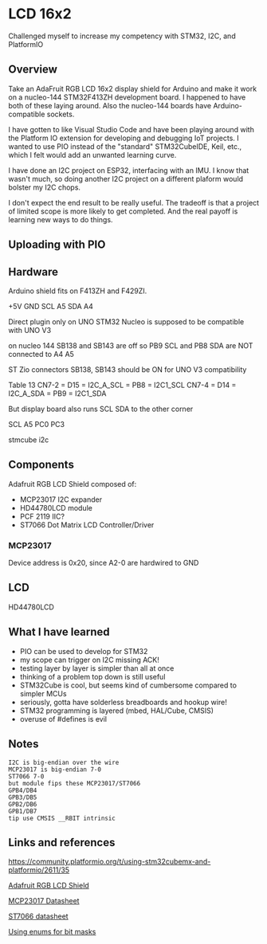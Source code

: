 # LCD 16x2
Challenged myself to increase my competency with STM32, I2C, and PlatformIO

## Overview
Take an AdaFruit RGB LCD 16x2 display shield for Arduino and make it
work on a nucleo-144 STM32F413ZH development board.
I happened to have both of these laying around.
Also the nucleo-144 boards have Arduino-compatible sockets.

I have gotten to like Visual Studio Code and have been playing around with the 
Platform IO extension for developing and debugging IoT projects.
I wanted to use PIO instead of the "standard" STM32CubeIDE, Keil, etc., which I felt would add an unwanted learning curve.

I have done an I2C project on ESP32, interfacing with an IMU.
I know that wasn't much, so doing another I2C project on a different plaform
would bolster my I2C chops.

I don't expect the end result to be really useful.
The tradeoff is that a project of limited scope is more likely to get completed.
And the real payoff is learning new ways to do things.

## Uploading with PIO


## Hardware
Arduino shield fits on F413ZH and F429ZI.

+5V
GND
SCL A5
SDA A4

Direct plugin only on UNO
STM32 Nucleo is supposed to be compatible with UNO V3

on nucleo 144
SB138 and SB143 are off
so PB9 SCL and PB8 SDA are NOT connected to A4 A5

ST Zio connectors
SB138, SB143 should be ON for UNO V3 compatibility

Table 13
CN7-2 = D15 = I2C_A_SCL = PB8 = I2C1_SCL
CN7-4 = D14 = I2C_A_SDA = PB9 = I2C1_SDA

But display board also runs SCL SDA to the other corner

SCL A5 PC0 PC3

stmcube i2c

## Components
Adafruit RGB LCD Shield composed of:
- MCP23017 I2C expander
- HD44780LCD module
- PCF 2119 IIC?
- ST7066 Dot Matrix LCD Controller/Driver

### MCP23017
Device address is 0x20, since A2-0 are hardwired to GND

## LCD
HD44780LCD

## What I have learned
- PIO can be used to develop for STM32
- my scope can trigger on I2C missing ACK!
- testing layer by layer is simpler than all at once
- thinking of a problem top down is still useful
- STM32Cube is cool, but seems kind of cumbersome compared to simpler MCUs
- seriously, gotta have solderless breadboards and hookup wire!
- STM32 programming is layered (mbed, HAL/Cube, CMSIS)
- overuse of #defines is evil

## Notes
```
I2C is big-endian over the wire
MCP23017 is big-endian 7-0
ST7066 7-0
but module fips these MCP23017/ST7066
GPB4/DB4
GPB3/DB5
GPB2/DB6
GPB1/DB7
tip use CMSIS __RBIT intrinsic
```

## Links and references
https://community.platformio.org/t/using-stm32cubemx-and-platformio/2611/35

[Adafruit RGB LCD Shield](https://learn.adafruit.com/rgb-lcd-shield/downloads)

[MCP23017 Datasheet](https://ww1.microchip.com/downloads/en/devicedoc/20001952c.pdf)

[ST7066 datasheet](https://www.sparkfun.com/datasheets/LCD/st7066.pdf)

[Using enums for bit masks](https://wiggling-bits.net/using-enum-classes-as-type-safe-bitmasks/)
